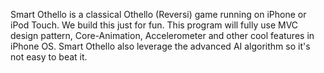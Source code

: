 Smart Othello is a classical Othello (Reversi) game running on iPhone or iPod Touch. We build this just for fun. This program will fully use MVC design pattern, Core-Animation, Accelerometer and other cool features in iPhone OS. Smart Othello also leverage the advanced AI algorithm so it's not easy to beat it.